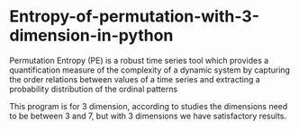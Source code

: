 # Entropy-of-permutation-with-3-dimension-in-python


Permutation Entropy (PE) is a robust time series tool which provides a
quantification measure of the complexity of a dynamic system by
capturing the order relations between values of a time series and
extracting a probability distribution of the ordinal patterns

This program is for 3 dimension, according to studies the dimensions need to be between 3 and 7, but with 3 dimensions we have satisfactory results.


